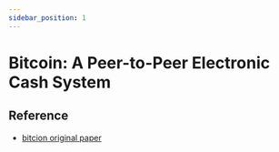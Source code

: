 ```yaml
---
sidebar_position: 1
---
```


# Bitcoin: A Peer-to-Peer Electronic Cash System

## Reference

- [bitcion original paper](/pdf/bitcoin.pdf)
